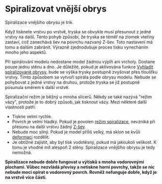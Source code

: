 Spiralizovat vnější obrys
====
Spiralizace vnějšího obrysu je trik.

Když tisknete vrstvu po vrstvě, tryska se obvykle musí přesunout z jedné vrstvy na další. Tento pohyb způsobí, že tryska se téměř na zlomek vteřiny zastaví, což zanechává šev na povrchu nazvaný Z-šev. Toto nastavení má tomu a dalším zabránit. Výrazně zjednodušuje proces tisku vynecháním mnoho jeho aspektů.

Při spirálování modelu nedostane model žádnou výplň ani vrcholy. Dostane pouze jednu stěnu a dno. Je důležité, pokud je aktivována funkce [Vyhladit spiralizované obrysy](smooth_spiralized_contours.md), bude se výška trysky postupně zvyšovat přes tloušťku vrstvy. Tímto způsobem se vytvoří spirála podle obrysu modelu. Nebude se pohybovat z jedné vrstvy na druhou, protože tryska se již postupně posunula směrem k další vrstvě.

Spiralizační režim je běžný u mnoha slicerů. Někdy se také nazývá "režim vázy", protože je to dobrý způsob, jak tisknout vázy. Mezi některé další vlastnosti patří: 
* Tiskne velmi rychle.
* Povrch je velmi hladký. Pokud je povolen [režim spiralizace](smooth_spiralized_contours.md), nevzniká při přesunu na další vrstvu žádný [Z-šev](../troubleshooting/seam.md).
* Nebude moc silný. Pokud je model příliš velký, má sklon se kvůli [deformaci](../troubleshooting/warping.md) rozdělit.
* Je obtížné zajistit, aby byl tisk vodotěsný, pokud má jakoukoli velikost. K tomu je vhodné mít alespoň 2 stěny. Spiralizace vnějšího obrysu je tedy nemožná.

**Spiralizace nebude dobře fungovat u výtisků s mnoha vodorovnými plochami. Vůbec nezvládá převisy a netiskne horní povrchy, takže se nic nebude moci opírat o vodorovný povrch. Rovněž nefunguje dobře, když je na vrstvě více částí.**